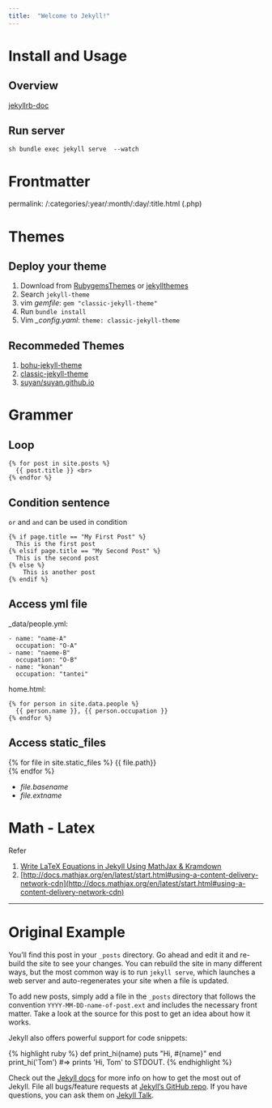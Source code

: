 ```yaml
---
title:  "Welcome to Jekyll!"
---
```


# Install and Usage
## Overview
[jekyllrb-doc](https://jekyllrb.com/docs/)

## Run server
``sh
bundle exec jekyll serve  --watch
``

# Frontmatter
permalink: /:categories/:year/:month/:day/:title.html (.php)

# Themes
## Deploy your theme
1. Download from [RubygemsThemes](https://rubygems.org/) or [jekyllthemes](http://jekyllthemes.org/)
1. Search `jekyll-theme`
1. vim *gemfile*:
``
gem "classic-jekyll-theme"
``
1. Run ``bundle install``
1. Vim *_config.yaml*:
``
theme: classic-jekyll-theme
``

## Recommeded Themes
1. [bohu-jekyll-theme](https://llawlight.github.io/bohu-jekyll-theme/)
2. [classic-jekyll-theme](https://github.com/Balancingrock/classic-jekyll-theme)
1. [suyan/suyan.github.io](https://github.com/suyan/suyan.github.io)

# Grammer
## Loop

~~~
{% for post in site.posts %}
  {{ post.title }} <br>
{% endfor %}
~~~

## Condition sentence

``or`` and ``and`` can be used in condition

```
{% if page.title == "My First Post" %}
  This is the first post
{% elsif page.title == "My Second Post" %}
  This is the second post
{% else %}
    This is another post
{% endif %}
```

## Access yml file

_data/people.yml:
```
- name: "name-A"
  occupation: "O-A"
- name: "naeme-B"
  occupation: "O-B"
- name: "konan"
  occupation: "tantei"
```

home.html:
```
{% for person in site.data.people %}
  {{ person.name }}, {{ person.occupation }}
{% endfor %}
```

## Access static_files

{% for file in site.static_files %}
  {{ file.path}} <br>
{% endfor %}


- *file.basename*
- *file.extname*



# Math - Latex
Refer
1. [Write LaTeX Equations in Jekyll Using MathJax & Kramdown](https://lyk6756.github.io/2016/11/25/write_latex_equations.html)
2. [http://docs.mathjax.org/en/latest/start.html#using-a-content-delivery-network-cdn](http://docs.mathjax.org/en/latest/start.html#using-a-content-delivery-network-cdn)


<hr>

# Original Example

You’ll find this post in your `_posts` directory. Go ahead and edit it and re-build the site to see your changes. You can rebuild the site in many different ways, but the most common way is to run `jekyll serve`, which launches a web server and auto-regenerates your site when a file is updated.

To add new posts, simply add a file in the `_posts` directory that follows the convention `YYYY-MM-DD-name-of-post.ext` and includes the necessary front matter. Take a look at the source for this post to get an idea about how it works.

Jekyll also offers powerful support for code snippets:

{% highlight ruby %}
def print_hi(name)
  puts "Hi, #{name}"
end
print_hi('Tom')
#=> prints 'Hi, Tom' to STDOUT.
{% endhighlight %}

Check out the [Jekyll docs][jekyll-docs] for more info on how to get the most out of Jekyll. File all bugs/feature requests at [Jekyll’s GitHub repo][jekyll-gh]. If you have questions, you can ask them on [Jekyll Talk][jekyll-talk].

[jekyll-docs]: https://jekyllrb.com/docs/home
[jekyll-gh]:   https://github.com/jekyll/jekyll
[jekyll-talk]: https://talk.jekyllrb.com/

